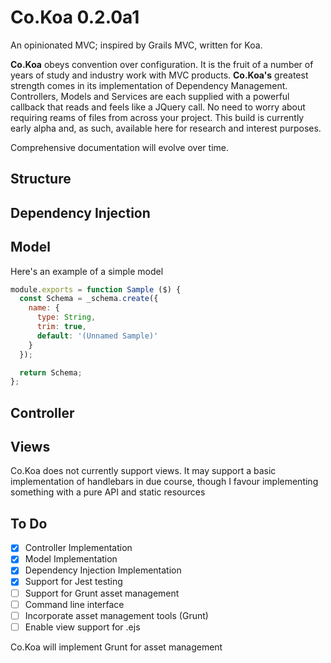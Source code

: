 # Co.Koa 0.2.0a1
An opinionated MVC; inspired by Grails MVC, written for Koa. 

**Co.Koa** obeys convention over configuration. It is the fruit of a number of years of study and industry work with MVC products. **Co.Koa's** greatest strength comes in its implementation of Dependency Management.  Controllers, Models and Services are each supplied with a powerful callback that reads and feels like a JQuery call.  No need to worry about requiring reams of files from across your project.  This build is currently early alpha and, as such, available here for research and interest purposes.

Comprehensive documentation will evolve over time.

## Structure


## Dependency Injection


## Model
Here's an example of a simple model
```javascript
module.exports = function Sample ($) {  
  const Schema = _schema.create({    
    name: {
      type: String,
      trim: true,
      default: '(Unnamed Sample)'
    }
  });

  return Schema;
};
```

## Controller

## Views
Co.Koa does not currently support views. It may support a basic implementation of handlebars in due course, though I favour implementing something with a pure API and static resources

## To Do
- [x] Controller Implementation
- [x] Model Implementation
- [x] Dependency Injection Implementation
- [x] Support for Jest testing
- [ ] Support for Grunt asset management
- [ ] Command line interface
- [ ] Incorporate asset management tools (Grunt)
- [ ] Enable view support for .ejs

Co.Koa will implement Grunt for asset management
